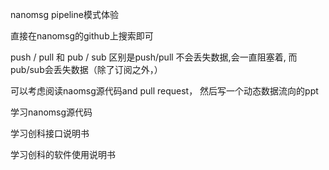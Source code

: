 
nanomsg pipeline模式体验

直接在nanomsg的github上搜索即可

push / pull 和 pub / sub 区别是push/pull 不会丢失数据,会一直阻塞着, 而pub/sub会丢失数据（除了订阅之外，）

可以考虑阅读naomsg源代码and pull request， 然后写一个动态数据流向的ppt

学习nanomsg源代码

学习创科接口说明书

学习创科的软件使用说明书








